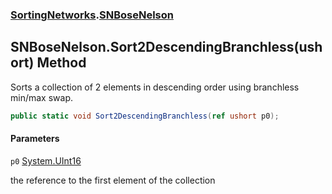 ### [SortingNetworks](SortingNetworks.md 'SortingNetworks').[SNBoseNelson](SortingNetworks.SNBoseNelson.md 'SortingNetworks.SNBoseNelson')

## SNBoseNelson.Sort2DescendingBranchless(ushort) Method

Sorts a collection of 2 elements in descending order using branchless min/max swap.

```csharp
public static void Sort2DescendingBranchless(ref ushort p0);
```
#### Parameters

<a name='SortingNetworks.SNBoseNelson.Sort2DescendingBranchless(ushort).p0'></a>

`p0` [System.UInt16](https://docs.microsoft.com/en-us/dotnet/api/System.UInt16 'System.UInt16')

the reference to the first element of the collection